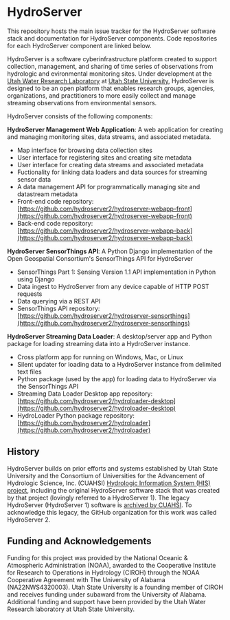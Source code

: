 # HydroServer

This repository hosts the main issue tracker for the HydroServer software stack and documentation for HydroServer components. Code repositories for each HydroServer component are linked below.

HydroServer is a software cyberinfrastructure platform created to support collection, management, and sharing of time series of observations from hydrologic and evironmental monitoring sites. Under development at the [Utah Water Research Laboratory](https://uwrl.usu.edu/) at [Utah State University](https://www.usu.edu/), HydroServer is designed to be an open platform that enables research groups, agencies, organizations, and practitioners to more easily collect and manage streaming observations from environmental sensors. 

HydroServer consists of the following components:

**HydroServer Management Web Application**: A web application for creating and managing monitoring sites, data streams, and associated metadata.
* Map interface for browsing data collection sites
* User interface for registering sites and creating site metadata
* User interface for creating data streams and associated metadata
* Fuctionality for linking data loaders and data sources for streaming sensor data
* A data management API for programmatically managing site and datastream metadata
* Front-end code repository: [https://github.com/hydroserver2/hydroserver-webapp-front](https://github.com/hydroserver2/hydroserver-webapp-front)
* Back-end code repository: [https://github.com/hydroserver2/hydroserver-webapp-back](https://github.com/hydroserver2/hydroserver-webapp-back)
  
**HydroServer SensorThings API**: A Python Django implementation of the Open Geospatial Consortium's SensorThings API for HydroServer
* SensorThings Part 1: Sensing Version 1.1 API implementation in Python using Django
* Data ingest to HydroServer from any device capable of HTTP POST requests
* Data querying via a REST API
* SensorThings API repository: [https://github.com/hydroserver2/hydroserver-sensorthings](https://github.com/hydroserver2/hydroserver-sensorthings)

**HydroServer Streaming Data Loader**: A desktop/server app and Python package for loading streaming data into a HydroServer instance.
* Cross platform app for running on Windows, Mac, or Linux
* Silent updater for loading data to a HydroServer instance from delimited text files
* Python package (used by the app) for loading data to HydroServer via the SensorThings API
* Streaming Data Loader Desktop app repository: [https://github.com/hydroserver2/hydroloader-desktop](https://github.com/hydroserver2/hydroloader-desktop)
* HydroLoader Python package repository: [https://github.com/hydroserver2/hydroloader](https://github.com/hydroserver2/hydroloader)

## History

HydroServer builds on prior efforts and systems established by Utah State University and the Consortium of Universities for the Advancement of Hydrologic Science, Inc. (CUAHSI) [Hydrologic Information System (HIS) project](http://his.cuahsi.org), including the original HydroServer software stack that was created by that project (lovingly referred to a HydroServer 1). The legacy HydroServer (HydroServer 1) software is [archived by CUAHSI](https://github.com/CUAHSI/HydroServer). To acknowledge this legacy, the GitHub organization for this work was called HydroServer 2.

## Funding and Acknowledgements

Funding for this project was provided by the National Oceanic & Atmospheric Administration (NOAA), awarded to the Cooperative Institute for Research to Operations in Hydrology (CIROH) through the NOAA Cooperative Agreement with The University of Alabama (NA22NWS4320003). Utah State University is a founding member of CIROH and receives funding under subaward from the University of Alabama. Additional funding and support have been provided by the Utah Water Research laboratory at Utah State University.

